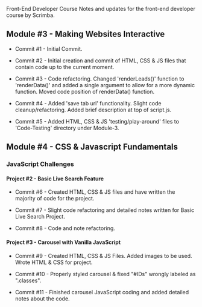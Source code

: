 Front-End Developer Course
Notes and updates for the front-end developer course by Scrimba.

## Module #3 - Making Websites Interactive

- Commit #1 - Initial Commit.

- Commit #2 - Initial creation and commit of HTML, CSS & JS files that contain code up to the current moment.

- Commit #3 - Code refactoring. Changed 'renderLeads()' function to 'renderData()' and added a single argument to allow for a more dynamic function. Moved code position of renderData() function.

- Commit #4 - Added 'save tab url' functionality. Slight code cleanup/refactoring. Added brief description at top of script.js.

- Commit #5 - Added HTML, CSS & JS 'testing/play-around' files to 'Code-Testing' directory under Module-3.


## Module #4 - CSS & Javascript Fundamentals
### JavaScript Challenges

#### Project #2 - Basic Live Search Feature

- Commit #6 - Created HTML, CSS & JS files and have written the majority of code for the project.

- Commit #7 - Slight code refactoring and detailed notes written for Basic Live Search Project.

- Commit #8 - Code and note refactoring.

#### Project #3 - Carousel with Vanilla JavaScript

- Commit #9 - Created HTML, CSS & JS Files. Added images to be used. Wrote HTML & CSS for project.

- Commit #10 - Properly styled carousel & fixed "#IDs" wrongly labeled as ".classes".

- Commit #11 - Finished carousel JavaScript coding and added detailed notes about the code.
